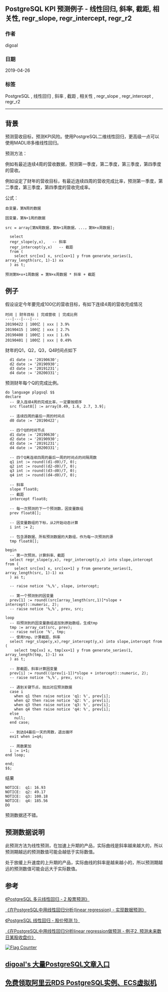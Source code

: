 ## PostgreSQL KPI 预测例子 - 线性回归, 斜率, 截距, 相关性, regr_slope, regr_intercept, regr_r2   
    
### 作者    
digoal    
    
### 日期    
2019-04-26    
    
### 标签    
PostgreSQL , 线性回归 , 斜率 , 截距 , 相关性 , regr_slope , regr_intercept , regr_r2   
    
----    
    
## 背景    
预测营收目标，预测KPI风险。使用PostgreSQL二维线性回归，更高级一点可以使用MADLIB多维线性回归。  
  
预测方法：  
  
例如有最近连续4周的营收数据，预测第一季度，第二季度，第三季度，第四季度的营收。  
  
例如设定了财年的营收目标，有最近连续四周的营收完成比率，预测第一季度，第二季度，第三季度，第四季度的营收完成率。  
  
公式：  
  
```  
自变量，第N周的数据  
  
因变量，第N+1周的数据  
  
src = array[第N周数据，第N+1周数据，...，第N+x周数据];  
  
  select   
  regr_slope(y,x),   -- 斜率  
  regr_intercept(y,x)   -- 截距  
  from (  
    select src[xx] x, src[xx+1] y from generate_series(1, array_length(src, 1)-1) xx  
  ) as t;  
  
预测第N+x+1周数据 = 第N+x周数据 * 斜率 + 截距  
```  
  
## 例子  
假设设定今年要完成100亿的营收目标，有如下连续4周的营收完成情况  
  
```  
时间 | 财年目标 | 完成营收 | 完成比例  
---|---|---|---  
20190422 | 100亿 | xxx | 3.9%   
20190415 | 100亿 | xxx | 2.7%   
20190408 | 100亿 | xxx | 1.6%   
20190401 | 100亿 | xxx | 0.49%   
```  
  
财年的Q1，Q2，Q3，Q4时间点如下  
  
```  
  d1 date := '20190630';   
  d2 date := '20190930';   
  d3 date := '20191231';   
  d4 date := '20200331';   
```  
  
预测财年每个Q的完成比例。   
  
```  
do language plpgsql $$  
declare  
  -- 录入连续4周的完成比率，一定要按顺序  
  src float8[] := array[0.49, 1.6, 2.7, 3.9];   
    
  -- 连续四周的最后一周的时间点  
  d0 date := '20190422';   
    
  -- 四个Q的时间节点  
  d1 date := '20190630';   
  d2 date := '20190930';   
  d3 date := '20191231';   
  d4 date := '20200331';   
    
  -- 四个Q离连续四周的最后一周的时间点的间隔周数  
  q1 int := round((d1-d0)/7, 0);   
  q2 int := round((d2-d0)/7, 0);   
  q3 int := round((d3-d0)/7, 0);   
  q4 int := round((d4-d0)/7, 0);   
    
  -- 斜率  
  slope float8;   
  -- 截距  
  intercept float8;   
    
  -- 每一次预测的下一个预测数，因变量数组  
  prev float8[];   
    
  -- 因变量数组的下标，从2开始动态计算  
  i int := 2;   
    
  -- 包含源数据、所有预测数据的大数组，作为每一次预测的源  
  tmp float8[];   
  
begin  
  -- 第一次预测，计算斜率、截距  
  select regr_slope(y,x), regr_intercept(y,x) into slope,intercept from (  
    select src[xx] x, src[xx+1] y from generate_series(1, array_length(src, 1)-1) xx  
  ) as t;  
  
  -- raise notice '%,%', slope, intercept;  
    
  -- 第一个预测到的因变量  
  prev[1] := round((src[array_length(src,1)]*slope + intercept)::numeric, 2);  
  -- raise notice '%,%', prev, src;  
  
loop  
  -- 将预测到的因变量数组追加到原始数组，生成tmp  
  tmp := array_cat(src, prev);  
  -- raise notice '%', tmp;  
  -- 使用tmp，计算截距、斜率  
  select regr_slope(y,x),regr_intercept(y,x) into slope,intercept from (  
    select tmp[xx] x, tmp[xx+1] y from generate_series(1, array_length(tmp, 1)-1) xx  
  ) as t;  
  
  -- 那截距、斜率计算因变量  
  prev[i] := round(((prev[i-1])*slope + intercept)::numeric, 2);  
  -- raise notice '%,%', prev, src;  
    
  -- 遇到关键节点，抛出对应预测数据  
  case i   
    when q1 then raise notice 'q1: %', prev[i];  
    when q2 then raise notice 'q2: %', prev[i];  
    when q3 then raise notice 'q3: %', prev[i];  
    when q4 then raise notice 'q4: %', prev[i];  
  else  
    null;  
  end case;  
    
  -- 到达Q4最后一天的周数，退出循环  
  exit when i=q4;  
    
  -- 周数累加  
  i := i+1;  
end loop;  
    
end;  
$$;  
```  
  
结果  
  
```  
NOTICE:  q1: 16.93  
NOTICE:  q2: 49.17  
NOTICE:  q3: 100.18  
NOTICE:  q4: 185.56  
DO  
```  
  
预测数据还不错。  
  
## 预测数据说明  
此预测方法为线性预测，在加速上升期的产品，实际曲线是斜率越来越大的，所以预测期越远的预测数值可能会越低于实际数值。  
  
处于放缓上升速度的上升期的产品，实际曲线的斜率是越来越小的，所以预测期越远的预测数值可能会远大于实际数值。  
  
## 参考  
[《PostgreSQL 多元线性回归 - 2 股票预测》](../201512/20151214_01.md)    
  
[《在PostgreSQL中用线性回归分析(linear regression) - 实现数据预测》](../201503/20150303_01.md)    
  
[《PostgreSQL 线性回归 - 股价预测 1》](../201503/20150304_01.md)    
  
[《在PostgreSQL中用线性回归分析linear regression做预测 - 例子2, 预测未来数日某股收盘价》](../201503/20150305_01.md)    
    
  
<a rel="nofollow" href="http://info.flagcounter.com/h9V1"  ><img src="http://s03.flagcounter.com/count/h9V1/bg_FFFFFF/txt_000000/border_CCCCCC/columns_2/maxflags_12/viewers_0/labels_0/pageviews_0/flags_0/"  alt="Flag Counter"  border="0"  ></a>  
  
  
## [digoal's 大量PostgreSQL文章入口](https://github.com/digoal/blog/blob/master/README.md "22709685feb7cab07d30f30387f0a9ae")
  
  
## [免费领取阿里云RDS PostgreSQL实例、ECS虚拟机](https://free.aliyun.com/ "57258f76c37864c6e6d23383d05714ea")
  
